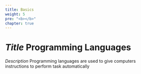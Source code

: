 ```yaml
---
title: Basics
weight: 5
pre: "<b></b>"
chapter: true
---
```



# *Title* Programming Languages

*Description* Programming languages are used to give computers instructions to perform task automatically
